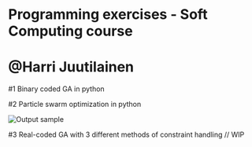 # Programming exercises - Soft Computing course
# @Harri Juutilainen

#1 Binary coded GA in python

#2 Particle swarm optimization in python

![Output sample](https://github.com/Shinpai/SoftComputingCourse/pso.gif)

#3 Real-coded GA with 3 different methods of constraint handling // WIP
